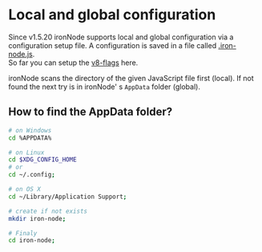 # Local and global configuration

Since v1.5.20 ironNode supports local and global configuration via a configuration setup file.
A configuration is saved in a file called [.iron-node.js](/.iron-node.js).  
So far you can setup the [v8-flags](https://github.com/thlorenz/v8-flags/blob/master/flags-0.11.md) here.  

ironNode scans the directory of the given JavaScript file first (local). If not found the next try is in ironNode' s ```AppData``` folder (global).  

## How to find the AppData folder?
```bash
# on Windows
cd %APPDATA%

# on Linux
cd $XDG_CONFIG_HOME
# or
cd ~/.config;

# on OS X
cd ~/Library/Application Support;

# create if not exists
mkdir iron-node;

# Finaly
cd iron-node;
```